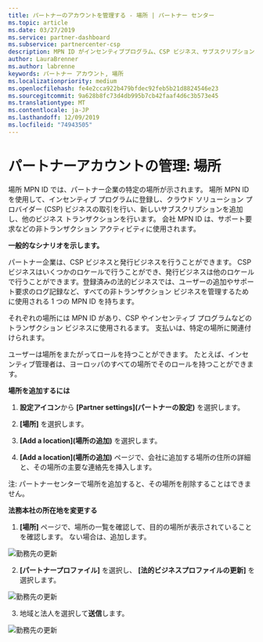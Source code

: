 ```yaml
---
title: パートナーのアカウントを管理する - 場所 | パートナー センター
ms.topic: article
ms.date: 03/27/2019
ms.service: partner-dashboard
ms.subservice: partnercenter-csp
description: MPN ID がインセンティブプログラム、CSP ビジネス、サブスクリプション、およびその他のトランザクションでどのように使用されるかについて説明します。
author: LauraBrenner
ms.author: labrenne
keywords: パートナー アカウント, 場所
ms.localizationpriority: medium
ms.openlocfilehash: fe4e2cca922b479bfdec92feb5b21d8824546e23
ms.sourcegitcommit: 9a628b8fc73d4db995b7cb42faaf4d6c3b573e45
ms.translationtype: MT
ms.contentlocale: ja-JP
ms.lasthandoff: 12/09/2019
ms.locfileid: "74943505"
---
```

# <a name="manage-your-partner-account-locations"></a>パートナーアカウントの管理: 場所

場所 MPN ID では、パートナー企業の特定の場所が示されます。 場所 MPN ID を使用して、インセンティブ プログラムに登録し、クラウド ソリューション プロバイダー (CSP) ビジネスの取引を行い、新しいサブスクリプションを追加し、他のビジネス トランザクションを行います。 会社 MPN ID は、サポート要求などの非トランザクション アクティビティに使用されます。

**一般的なシナリオを示します。** 

パートナー企業は、CSP ビジネスと発行ビジネスを行うことができます。 CSP ビジネスはいくつかのロケールで行うことができ、発行ビジネスは他のロケールで行うことができます。登録済みの法的ビジネスでは、ユーザーの追加やサポート要求のログ記録など、すべての非トランザクション ビジネスを管理するために使用される 1 つの MPN ID を持ちます。 

それぞれの場所には MPN ID があり、CSP やインセンティブ プログラムなどのトランザクション ビジネスに使用されるます。 支払いは、特定の場所に関連付けられます。

ユーザーは場所をまたがってロールを持つことができます。 たとえば、インセンティブ管理者は、ヨーロッパのすべての場所でそのロールを持つことができます。

**場所を追加するには**

1. **設定アイコン**から **[Partner settings]\(パートナーの設定\)** を選択します。 

2. **[場所]** を選択します。

3. **[Add a location]\(場所の追加\)** を選択します。  

4. **[Add a location]\(場所の追加\)** ページで、会社に追加する場所の住所の詳細と、その場所の主要な連絡先を挿入します。

注: パートナーセンターで場所を追加すると、その場所を削除することはできません。

**法務本社の所在地を変更する**

1. **[場所]** ページで、場所の一覧を確認して、目的の場所が表示されていることを確認します。 ない場合は、追加します。

![勤務先の更新](images/updatepartnerprofile2.png)

2. **[パートナープロファイル]** を選択し、 **[法的ビジネスプロファイルの更新]** を選択します。

![勤務先の更新](images/updatepartnerprofile1.png)

3. 地域と法人を選択して**送信**します。

![勤務先の更新](images/updatepartnerprofile3.png)

